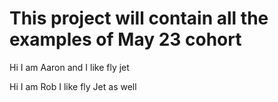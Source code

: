 # This project will contain all the examples of May 23 cohort

Hi I am Aaron and I like fly jet

Hi I am Rob I like fly Jet as well
